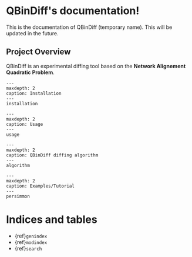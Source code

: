 # QBinDiff's documentation!

This is the documentation of QBinDiff (temporary name).
This will be updated in the future.

## Project Overview

QBinDiff is an experimental diffing tool based on the **Network Alignement Quadratic Problem**.

```{toctree}
---
maxdepth: 2
caption: Installation
---
installation
```

```{toctree}
---
maxdepth: 2
caption: Usage
---
usage
```

```{toctree}
---
maxdepth: 2
caption: QBinDiff diffing algorithm
---
algorithm
```

```{toctree}
---
maxdepth: 2
caption: Examples/Tutorial
---
persimmon
```

# Indices and tables

* {ref}`genindex`
* {ref}`modindex`
* {ref}`search`
